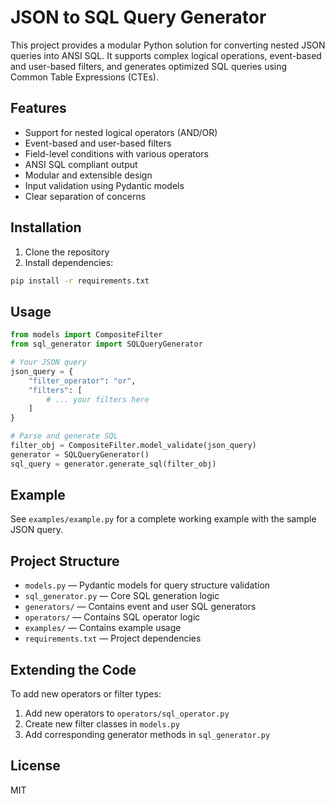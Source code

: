 # JSON to SQL Query Generator

This project provides a modular Python solution for converting nested JSON queries into ANSI SQL. It supports complex logical operations, event-based and user-based filters, and generates optimized SQL queries using Common Table Expressions (CTEs).

## Features

- Support for nested logical operators (AND/OR)
- Event-based and user-based filters
- Field-level conditions with various operators
- ANSI SQL compliant output
- Modular and extensible design
- Input validation using Pydantic models
- Clear separation of concerns

## Installation

1. Clone the repository
2. Install dependencies:
```bash
pip install -r requirements.txt
```

## Usage

```python
from models import CompositeFilter
from sql_generator import SQLQueryGenerator

# Your JSON query
json_query = {
    "filter_operator": "or",
    "filters": [
        # ... your filters here
    ]
}

# Parse and generate SQL
filter_obj = CompositeFilter.model_validate(json_query)
generator = SQLQueryGenerator()
sql_query = generator.generate_sql(filter_obj)
```

## Example

See `examples/example.py` for a complete working example with the sample JSON query.

## Project Structure

- `models.py` — Pydantic models for query structure validation
- `sql_generator.py` — Core SQL generation logic
- `generators/` — Contains event and user SQL generators
- `operators/` — Contains SQL operator logic
- `examples/` — Contains example usage
- `requirements.txt` — Project dependencies

## Extending the Code

To add new operators or filter types:

1. Add new operators to `operators/sql_operator.py`
2. Create new filter classes in `models.py`
3. Add corresponding generator methods in `sql_generator.py`

## License

MIT 